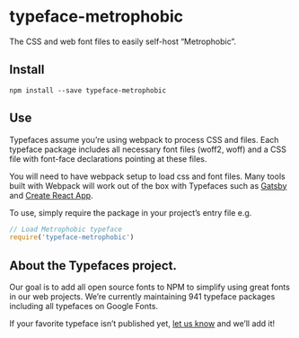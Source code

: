 
# typeface-metrophobic

The CSS and web font files to easily self-host “Metrophobic”.

## Install

`npm install --save typeface-metrophobic`

## Use

Typefaces assume you’re using webpack to process CSS and files. Each typeface
package includes all necessary font files (woff2, woff) and a CSS file with
font-face declarations pointing at these files.

You will need to have webpack setup to load css and font files. Many tools built
with Webpack will work out of the box with Typefaces such as [Gatsby](https://github.com/gatsbyjs/gatsby)
and [Create React App](https://github.com/facebookincubator/create-react-app).

To use, simply require the package in your project’s entry file e.g.

```javascript
// Load Metrophobic typeface
require('typeface-metrophobic')
```

## About the Typefaces project.

Our goal is to add all open source fonts to NPM to simplify using great fonts in
our web projects. We’re currently maintaining 941 typeface packages
including all typefaces on Google Fonts.

If your favorite typeface isn’t published yet, [let us know](https://github.com/KyleAMathews/typefaces)
and we’ll add it!
